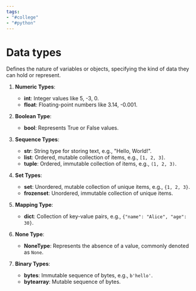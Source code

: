 ```yaml
---
tags:
- "#college"
- "#python"
---
```


# Data types
Defines the nature of variables or objects, specifying the kind of data they can hold or represent.

1. **Numeric Types**:
   - **int**: Integer values like 5, -3, 0.
   - **float**: Floating-point numbers like 3.14, -0.001.

2. **Boolean Type**:
   - **bool**: Represents True or False values.

3. **Sequence Types**:
   - **str**: String type for storing text, e.g., "Hello, World!".
   - **list**: Ordered, mutable collection of items, e.g., `[1, 2, 3]`.
   - **tuple**: Ordered, immutable collection of items, e.g., `(1, 2, 3)`.

4. **Set Types**:
   - **set**: Unordered, mutable collection of unique items, e.g., `{1, 2, 3}`.
   - **frozenset**: Unordered, immutable collection of unique items.

5. **Mapping Type**:
   - **dict**: Collection of key-value pairs, e.g., `{"name": "Alice", "age": 30}`.

6. **None Type**:
   - **NoneType**: Represents the absence of a value, commonly denoted as `None`.

7. **Binary Types**:
   - **bytes**: Immutable sequence of bytes, e.g., `b'hello'`.
   - **bytearray**: Mutable sequence of bytes.
